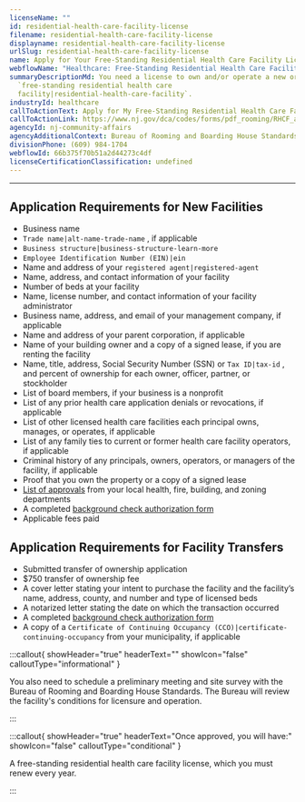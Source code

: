 ```yaml
---
licenseName: ""
id: residential-health-care-facility-license
filename: residential-health-care-facility-license
displayname: residential-health-care-facility-license
urlSlug: residential-health-care-facility-license
name: Apply for Your Free-Standing Residential Health Care Facility License
webflowName: "Healthcare: Free-Standing Residential Health Care Facility"
summaryDescriptionMd: You need a license to own and/or operate a new or existing
  `free-standing residential health care
  facility|residential-health-care-facility`.
industryId: healthcare
callToActionText: Apply for My Free-Standing Residential Health Care Facility License
callToActionLink: https://www.nj.gov/dca/codes/forms/pdf_rooming/RHCF_app.pdf
agencyId: nj-community-affairs
agencyAdditionalContext: Bureau of Rooming and Boarding House Standards
divisionPhone: (609) 984-1704
webflowId: 66b375f70b51a2d44273c4df
licenseCertificationClassification: undefined
---
```


---

## Application Requirements for New Facilities

- Business name
- `Trade name|alt-name-trade-name` , if applicable
- `Business structure|business-structure-learn-more`
- `Employee Identification Number (EIN)|ein`
- Name and address of your `registered agent|registered-agent`
- Name, address, and contact information of your facility
- Number of beds at your facility
- Name, license number, and contact information of your facility administrator
- Business name, address, and email of your management company, if applicable
- Name and address of your parent corporation, if applicable
- Name of your building owner and a copy of a signed lease, if you are renting the facility
- Name, title, address, Social Security Number (SSN) or `Tax ID|tax-id` , and percent of ownership for each owner, officer, partner, or stockholder
- List of board members, if your business is a nonprofit
- List of any prior health care application denials or revocations, if applicable
- List of other licensed health care facilities each principal owns, manages, or operates, if applicable
- List of any family ties to current or former health care facility operators, if applicable
- Criminal history of any principals, owners, operators, or managers of the facility, if applicable
- Proof that you own the property or a copy of a signed lease
- [List of approvals](https://www.nj.gov/dca/codes/forms/pdf_rooming/RHCF_app_attach.pdf) from your local health, fire, building, and zoning departments
- A completed [background check authorization form](https://www.nj.gov/dca/codes/forms/pdf_rooming/Notice_Auth.pdf)
- Applicable fees paid

## Application Requirements for Facility Transfers

- Submitted transfer of ownership application
- $750 transfer of ownership fee
- A cover letter stating your intent to purchase the facility and the facility’s name, address, county, and number and type of licensed beds
- A notarized letter stating the date on which the transaction occurred
- A completed [background check authorization form](https://www.nj.gov/dca/codes/forms/pdf_rooming/Notice_Auth.pdf)
- A copy of a `Certificate of Continuing Occupancy (CCO)|certificate-continuing-occupancy` from your municipality, if applicable

:::callout{ showHeader="true" headerText="" showIcon="false" calloutType="informational" }

You also need to schedule a preliminary meeting and site survey with the Bureau of Rooming and Boarding House Standards. The Bureau will review the facility's conditions for licensure and operation.

:::

:::callout{ showHeader="true" headerText="Once approved, you will have:" showIcon="false" calloutType="conditional" }

A free-standing residential health care facility license, which you must renew every year.

:::

